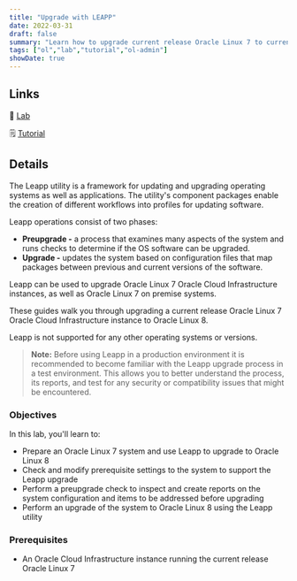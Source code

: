 ```yaml
---
title: "Upgrade with LEAPP"
date: 2022-03-31
draft: false
summary: "Learn how to upgrade current release Oracle Linux 7 to current release Oracle Linux 8 using Leapp."
tags: ["ol","lab","tutorial","ol-admin"]
showDate: true
---
```


## Links

:crescent_moon: [Lab](https://luna.oracle.com/lab/908d0e5b-4444-400a-87a7-2a9ec8c27550)

:spiral_notepad: [Tutorial](https://docs.oracle.com/en/learn/ol-linux-leapp)

## Details

The Leapp utility is a framework for updating and upgrading operating systems as well as applications. The utility's component packages enable the creation of different workflows into profiles for updating software.

Leapp operations consist of two phases:

- **Preupgrade -** a process that examines many aspects of the system and runs checks to determine if the OS software can be upgraded.
- **Upgrade -** updates the system based on configuration files that map packages between previous and current versions of the software.

Leapp can be used to upgrade Oracle Linux 7 Oracle Cloud Infrastructure instances, as well as Oracle Linux 7 on premise systems.

These guides walk you through upgrading a current release Oracle Linux 7 Oracle Cloud Infrastructure instance to Oracle Linux 8.

Leapp is not supported for any other operating systems or versions.

> **Note:** Before using Leapp in a production environment it is recommended to become familiar with the Leapp upgrade process in a test environment. This allows you to better understand the process, its reports, and test for any security or compatibility issues that might be encountered.

### Objectives

In this lab, you'll learn to:

   - Prepare an Oracle Linux 7 system and use Leapp to upgrade to Oracle Linux 8
   - Check and modify prerequisite settings to the system to support the Leapp upgrade
   - Perform a preupgrade check to inspect and create reports on the system configuration and items to be addressed before upgrading
   - Perform an upgrade of the system to Oracle Linux 8 using the Leapp utility

### Prerequisites

  - An Oracle Cloud Infrastructure instance running the current release Oracle Linux 7

